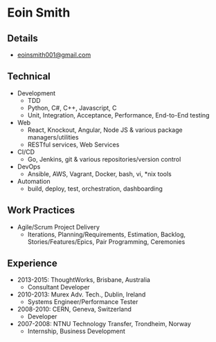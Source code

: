 # Eoin Smith

## Details

- eoinsmith001@gmail.com

## Technical

- Development
	- TDD
	- Python, C#, C++, Javascript, C
	- Unit, Integration, Acceptance, Performance, End-to-End testing
- Web
	- React, Knockout, Angular, Node JS & various package managers/utilities
	- RESTful services, Web Services
- CI/CD
	- Go, Jenkins, git & various repositories/version control 
- DevOps
	- Ansible, AWS, Vagrant, Docker, bash, vi, *nix tools
- Automation
	- build, deploy, test, orchestration, dashboarding

## Work Practices

- Agile/Scrum Project Delivery
	- Iterations, Planning/Requirements, Estimation, Backlog, Stories/Features/Epics, Pair Programming, Ceremonies

## Experience

- 2013-2015: ThoughtWorks, Brisbane, Australia
	- Consultant Developer
- 2010-2013: Murex Adv. Tech., Dublin, Ireland
	- Systems Engineer/Performance Tester
- 2008-2010: CERN, Geneva, Switzerland
	- Developer
- 2007-2008: NTNU Technology Transfer, Trondheim, Norway
	- Internship, Business Development
